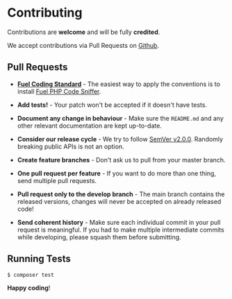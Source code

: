 # Contributing

Contributions are **welcome** and will be fully **credited**.

We accept contributions via Pull Requests on [Github](https://github.com/fuel/config).

## Pull Requests

- **[Fuel Coding Standard](https://fuelphp.com/docs/general/coding_standards.html)** - The easiest way to apply the conventions is to install [Fuel PHP Code Sniffer](https://github.com/fuel/code-sniffer).

- **Add tests!** - Your patch won't be accepted if it doesn't have tests.

- **Document any change in behaviour** - Make sure the `README.md` and any other relevant documentation are kept up-to-date.

- **Consider our release cycle** - We try to follow [SemVer v2.0.0](http://semver.org/). Randomly breaking public APIs is not an option.

- **Create feature branches** - Don't ask us to pull from your master branch.

- **One pull request per feature** - If you want to do more than one thing, send multiple pull requests.

- **Pull request only to the develop branch** - The main branch contains the released versions, changes will never be accepted on already released code!

- **Send coherent history** - Make sure each individual commit in your pull request is meaningful. If you had to make multiple intermediate commits while developing, please squash them before submitting.

## Running Tests

``` bash
$ composer test
```

**Happy coding**!

